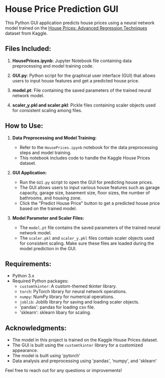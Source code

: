 # House Price Prediction GUI

This Python GUI application predicts house prices using a neural network model trained on the [House Prices: Advanced Regression Techniques](https://www.kaggle.com/c/house-prices-advanced-regression-techniques) dataset from Kaggle.

## Files Included:

1. **HousePrices.ipynb**: Jupyter Notebook file containing data preprocessing and model training code.

2. **GUI.py**: Python script for the graphical user interface (GUI) that allows users to input house features and get a predicted house price.

3. **model.pt**: File containing the saved parameters of the trained neural network model.

4. **scaler_y.pkl and scaler.pkl**: Pickle files containing scaler objects used for consistent scaling among files.

## How to Use:

1. **Data Preprocessing and Model Training:**
   - Refer to the `HousePrices.ipynb` notebook for the data preprocessing steps and model training.
   - This notebook includes code to handle the Kaggle House Prices dataset.

2. **GUI Application:**
   - Run the `GUI.py` script to open the GUI for predicting house prices.
   - The GUI allows users to input various house features such as garage capacity, garage size, basement size, floor sizes, the number of bathrooms, and housing zone.
   - Click the "Predict House Price" button to get a predicted house price based on the trained model.

3. **Model Parameter and Scaler Files:**
   - The `model.pt` file contains the saved parameters of the trained neural network model.
   - The `scaler.pkl` and `scaler_y.pkl` files contain scaler objects used for consistent scaling. Make sure these files are loaded during the model prediction in the GUI.

## Requirements:

- Python 3.x
- Required Python packages:
  - `customtkinter`: A custom-themed tkinter library.
  - `torch`: PyTorch library for neural network operations.
  - `numpy`: NumPy library for numerical operations.
  - `joblib`: Joblib library for saving and loading scaler objects.
  - 'pandas': pandas for loading csv file.
  - 'sklearn': sklearn libary for scaling.

## Acknowledgments:

- The model in this project is trained on the Kaggle House Prices dataset.
- The GUI is built using the `customtkinter` library for a customized appearance.
- The model is built using 'pytorch'
- Data analysis and preprocessing using 'pandas', 'numpy', and 'sklearn'

Feel free to reach out for any questions or improvements!

